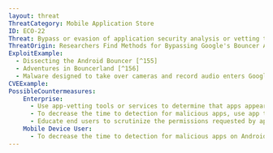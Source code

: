 ```yaml
---
layout: threat
ThreatCategory: Mobile Application Store
ID: ECO-22
Threat: Bypass or evasion of application security analysis or vetting techniques to sneak an app into the store
ThreatOrigin: Researchers Find Methods for Bypassing Google's Bouncer Android Security [^151]
ExploitExample:
  - Dissecting the Android Bouncer [^155]
  - Adventures in Bouncerland [^156]
  - Malware designed to take over cameras and record audio enters Google Play [^99]
CVEExample:
PossibleCountermeasures:
    Enterprise:
      - Use app-vetting tools or services to determine that apps appear free of malicious behaviors or vulnerabilities prior to authorizing their use.
      - To decrease the time to detection for malicious apps, use app threat intelligence services to detect malicious apps installed on devices
      - Educate end users to scrutinize the permissions requested by apps, particularly if an updated version requests significantly different permissions than previous ones.
    Mobile Device User:
      - To decrease the time to detection for malicious apps on Android devices, use Android Verify Apps feature.
---
```

